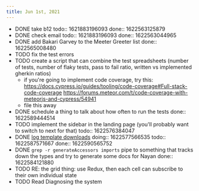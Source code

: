 ```yaml
---
title: Jun 1st, 2021
---
```


- DONE take b12
  todo:: 1621883196093
  done:: 1622563125879
- DONE check email
  todo:: 1621883196093
  done:: 1622563044965
- DONE add Bakari Garvey to the Meeter Greeter list
  done:: 1622565008480
- TODO fix the test errors
- TODO create a script that can combine the test spreadsheets (number of tests, number of flaky tests, pass to fail ratio, written vs implemented gherkin ratios)
	- if you're going to implement code coverage, try this:
	  https://docs.cypress.io/guides/tooling/code-coverage#Full-stack-code-coverage
	  https://forums.meteor.com/t/code-coverage-with-meteorjs-and-cypress/54941
	- file this away
- DONE schedule a thing to talk about how often to run the tests
  done:: 1622589444514
- TODO implement the sidebar in the landing page (you'll probably want to switch to next for that)
  todo:: 1622576384047
- DONE [log template downloads](https://www.notion.so/xmentium/Number-of-Templates-Downloaded-by-User-Microservice-3aee870da07f426895a4cb5fbb639a40)
  doing:: 1622577566535
  todo:: 1622587571667
  done:: 1622590565752
- DONE `grep -r generateAccessors imports` pipe to something that tracks down the types and try to generate some docs for Nayan
  done:: 1622584121880
- TODO RE: the grid thing: use Redux, then each cell can subscribe to their own individual state
- TODO Read Diagnosing the system